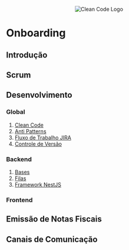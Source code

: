 <p align="center">
  <a target="_blank">
    <img src="https://previews.123rf.com/images/karpenkoilia/karpenkoilia1805/karpenkoilia180500009/102165920-vector-line-web-concept-for-programming-linear-web-banner-learn-to-code.jpg" alt="Clean Code Logo">
  </a>
</p>

# Onboarding

## Introdução

## Scrum

## Desenvolvimento

### Global

1. [Clean Code](./clean-code-reference.md)
2. [Anti Patterns](./anti-patterns.md)
3. [Fluxo de Trabalho JIRA](./fluxo-de-trabalho-jira.md)
4. [Controle de Versão](./controle-de-versao.md)

### Backend

1. [Bases](./bases.md)
2. [Filas](./filas.md)
3. [Framework NestJS](https://docs.nestjs.com)

### Frontend

## Emissão de Notas Fiscais

## Canais de Comunicação
